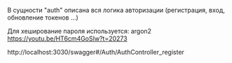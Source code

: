 <!-- https://youtu.be/HT6cm4GoSIw?t=19471 -->

В сущности "auth" описана вся логика авторизации (регистрация, вход, обновление токенов ...)

Для хеширование пароля используется: argon2
https://youtu.be/HT6cm4GoSIw?t=20273

http://localhost:3030/swagger#/Auth/AuthController_register
